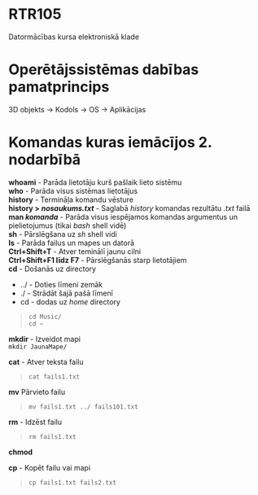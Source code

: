 # RTR105
Datormācības kursa elektroniskā klade  
# Operētājssistēmas dabības pamatprincips  
3D objekts -> Kodols -> OS -> Aplikācijas  
# Komandas kuras iemācījos 2. nodarbībā  
**whoami** - Parāda lietotāju kurš pašlaik lieto sistēmu  
**who** - Parāda visus sistēmas lietotājus  
**history** - Termināļa komandu vēsture  
**history > _nosaukums.txt_** - Saglabā _history_ komandas rezultātu _.txt_ failā  
**man _komanda_** - Parāda visus iespējamos komandas argumentus un pielietojumus (tikai _bash_ shell vidē)  
**sh** - Pārslēgšana uz _sh_ shell vidi  
**ls** - Parāda failus un mapes un datorā  
**Ctrl+Shift+T** - Atver teminālī jaunu cilni  
**Ctrl+Shift+F1 līdz F7** - Pārslēgšanās starp lietotājiem  
**cd** - Došanās uz directory  
- ../ - Doties līmeni zemāk  
- ./ - Strādāt šajā pašā līmenī  
- cd - dodas uz _home_ directory   

> `cd Music/`  
> `cd ~`

**mkdir** - Izveidot mapi  
`mkdir JaunaMape/`  

**cat** - Atver teksta failu  
> `cat fails1.txt`  

**mv** Pārvieto failu  
> `mv fails1.txt ../ fails101.txt`  

**rm** - Idzēst failu
> `rm fails1.txt`

**chmod**

**cp** - Kopēt failu vai mapi 
> `cp fails1.txt fails2.txt`
